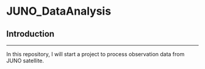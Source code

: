 # JUNO_DataAnalysis

## Introduction
---
In this repository, I will start a project to process observation data from JUNO satellite. 
